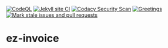 [![CodeQL](https://github.com/KOSASIH/ez-invoice/actions/workflows/codeql.yml/badge.svg)](https://github.com/KOSASIH/ez-invoice/actions/workflows/codeql.yml)
[![Jekyll site CI](https://github.com/KOSASIH/ez-invoice/actions/workflows/jekyll-docker.yml/badge.svg)](https://github.com/KOSASIH/ez-invoice/actions/workflows/jekyll-docker.yml)
[![Codacy Security Scan](https://github.com/KOSASIH/ez-invoice/actions/workflows/codacy.yml/badge.svg)](https://github.com/KOSASIH/ez-invoice/actions/workflows/codacy.yml)
[![Greetings](https://github.com/KOSASIH/ez-invoice/actions/workflows/greetings.yml/badge.svg)](https://github.com/KOSASIH/ez-invoice/actions/workflows/greetings.yml)
[![Mark stale issues and pull requests](https://github.com/KOSASIH/ez-invoice/actions/workflows/stale.yml/badge.svg)](https://github.com/KOSASIH/ez-invoice/actions/workflows/stale.yml)

# ez-invoice
